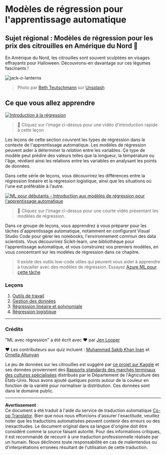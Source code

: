 <!--
CO_OP_TRANSLATOR_METADATA:
{
  "original_hash": "508582278dbb8edd2a8a80ac96ef416c",
  "translation_date": "2025-09-03T22:14:53+00:00",
  "source_file": "2-Regression/README.md",
  "language_code": "fr"
}
-->
# Modèles de régression pour l'apprentissage automatique
## Sujet régional : Modèles de régression pour les prix des citrouilles en Amérique du Nord 🎃

En Amérique du Nord, les citrouilles sont souvent sculptées en visages effrayants pour Halloween. Découvrons-en davantage sur ces légumes fascinants !

![jack-o-lanterns](../../../translated_images/jack-o-lanterns.181c661a9212457d7756f37219f660f1358af27554d856e5a991f16b4e15337c.fr.jpg)
> Photo par <a href="https://unsplash.com/@teutschmann?utm_source=unsplash&utm_medium=referral&utm_content=creditCopyText">Beth Teutschmann</a> sur <a href="https://unsplash.com/s/photos/jack-o-lanterns?utm_source=unsplash&utm_medium=referral&utm_content=creditCopyText">Unsplash</a>
  
## Ce que vous allez apprendre

[![Introduction à la régression](https://img.youtube.com/vi/5QnJtDad4iQ/0.jpg)](https://youtu.be/5QnJtDad4iQ "Vidéo d'introduction à la régression - Cliquez pour regarder !")
> 🎥 Cliquez sur l'image ci-dessus pour une vidéo d'introduction rapide à cette leçon

Les leçons de cette section couvrent les types de régression dans le contexte de l'apprentissage automatique. Les modèles de régression peuvent aider à déterminer la _relation_ entre les variables. Ce type de modèle peut prédire des valeurs telles que la longueur, la température ou l'âge, révélant ainsi les relations entre les variables en analysant les points de données.

Dans cette série de leçons, vous découvrirez les différences entre la régression linéaire et la régression logistique, ainsi que les situations où l'une est préférable à l'autre.

[![ML pour débutants - Introduction aux modèles de régression pour l'apprentissage automatique](https://img.youtube.com/vi/XA3OaoW86R8/0.jpg)](https://youtu.be/XA3OaoW86R8 "ML pour débutants - Introduction aux modèles de régression pour l'apprentissage automatique")

> 🎥 Cliquez sur l'image ci-dessus pour une courte vidéo présentant les modèles de régression.

Dans ce groupe de leçons, vous apprendrez à vous préparer pour les tâches d'apprentissage automatique, notamment en configurant Visual Studio Code pour gérer les notebooks, l'environnement commun des data scientists. Vous découvrirez Scikit-learn, une bibliothèque pour l'apprentissage automatique, et vous construirez vos premiers modèles, en vous concentrant sur les modèles de régression dans ce chapitre.

> Il existe des outils low-code utiles qui peuvent vous aider à apprendre à travailler avec des modèles de régression. Essayez [Azure ML pour cette tâche](https://docs.microsoft.com/learn/modules/create-regression-model-azure-machine-learning-designer/?WT.mc_id=academic-77952-leestott)

### Leçons

1. [Outils de travail](1-Tools/README.md)
2. [Gestion des données](2-Data/README.md)
3. [Régression linéaire et polynomiale](3-Linear/README.md)
4. [Régression logistique](4-Logistic/README.md)

---
### Crédits

"ML avec régression" a été écrit avec ♥️ par [Jen Looper](https://twitter.com/jenlooper)

♥️ Les contributeurs aux quiz incluent : [Muhammad Sakib Khan Inan](https://twitter.com/Sakibinan) et [Ornella Altunyan](https://twitter.com/ornelladotcom)

Le jeu de données sur les citrouilles est suggéré par [ce projet sur Kaggle](https://www.kaggle.com/usda/a-year-of-pumpkin-prices) et ses données proviennent des [Rapports standards des marchés terminaux des cultures spécialisées](https://www.marketnews.usda.gov/mnp/fv-report-config-step1?type=termPrice) distribués par le Département de l'Agriculture des États-Unis. Nous avons ajouté quelques points autour de la couleur en fonction de la variété pour normaliser la distribution. Ces données sont dans le domaine public.

---

**Avertissement** :  
Ce document a été traduit à l'aide du service de traduction automatique [Co-op Translator](https://github.com/Azure/co-op-translator). Bien que nous nous efforcions d'assurer l'exactitude, veuillez noter que les traductions automatisées peuvent contenir des erreurs ou des inexactitudes. Le document original dans sa langue d'origine doit être considéré comme la source faisant autorité. Pour des informations critiques, il est recommandé de recourir à une traduction professionnelle réalisée par un humain. Nous déclinons toute responsabilité en cas de malentendus ou d'interprétations erronées résultant de l'utilisation de cette traduction.